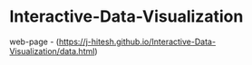# Interactive-Data-Visualization
web-page -  (https://j-hitesh.github.io/Interactive-Data-Visualization/data.html)

